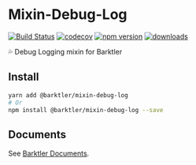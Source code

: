 # Mixin-Debug-Log

[![Build Status](https://travis-ci.com/barktler/Mixin-Debug-Log.svg?branch=main)](https://travis-ci.com/barktler/Mixin-Debug-Log)
[![codecov](https://codecov.io/gh/barktler/Mixin-Debug-Log/branch/main/graph/badge.svg)](https://codecov.io/gh/barktler/Mixin-Debug-Log)
[![npm version](https://badge.fury.io/js/%40barktler%2Fmixin-debug-log.svg)](https://www.npmjs.com/package/@barktler/mixin-debug-log)
[![downloads](https://img.shields.io/npm/dm/@barktler/mixin-debug-log.svg)](https://www.npmjs.com/package/@barktler/mixin-debug-log)

:sweat_drops: Debug Logging mixin for Barktler

## Install

```sh
yarn add @barktler/mixin-debug-log
# Or
npm install @barktler/mixin-debug-log --save
```

## Documents

See [Barktler Documents](//barktler.com).

